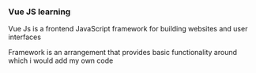 ### Vue JS learning
Vue Js is a frontend JavaScript framework for building websites and user interfaces

Framework is an arrangement that provides basic functionality around which i would add my own code
